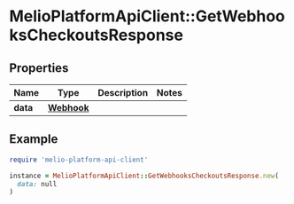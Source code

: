 # MelioPlatformApiClient::GetWebhooksCheckoutsResponse

## Properties

| Name | Type | Description | Notes |
| ---- | ---- | ----------- | ----- |
| **data** | [**Webhook**](Webhook.md) |  |  |

## Example

```ruby
require 'melio-platform-api-client'

instance = MelioPlatformApiClient::GetWebhooksCheckoutsResponse.new(
  data: null
)
```

